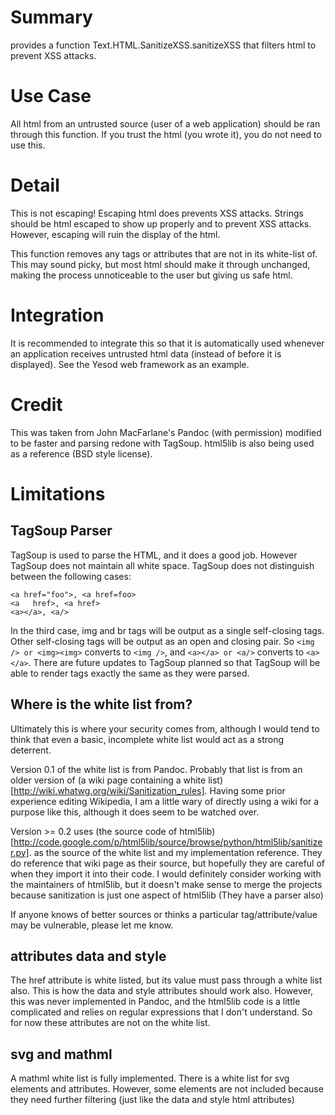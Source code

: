 Summary
=======
provides a function Text.HTML.SanitizeXSS.sanitizeXSS that filters html to prevent XSS attacks.

Use Case
========
All html from an untrusted source (user of a web application) should be ran through this function.
If you trust the html (you wrote it), you do not need to use this.

Detail
========
This is not escaping! Escaping html does prevents XSS attacks. Strings should be html escaped to show up properly and to prevent XSS attacks. However, escaping will ruin the display of the html.

This function removes any tags or attributes that are not in its white-list of. This may sound picky, but most html should make it through unchanged, making the process unnoticeable to the user but giving us safe html. 

Integration
===========
It is recommended to integrate this so that it is automatically used whenever an application receives untrusted html data (instead of before it is displayed). See the Yesod web framework as an example.

Credit
===========
This was taken from John MacFarlane's Pandoc (with permission) modified to be faster and parsing redone with TagSoup. html5lib is also being used as a reference (BSD style license).


Limitations
===========

TagSoup Parser
--------------
TagSoup is used to parse the HTML, and it does a good job. However TagSoup does not maintain all white space. TagSoup does not distinguish between the following cases:

    <a href="foo">, <a href=foo>
    <a   href>, <a href>
    <a></a>, <a/>

In the third case, img and br tags will be output as a single self-closing tags. Other self-closing tags will be output as an open and closing pair. So `<img /> or <img><img>` converts to `<img />`, and `<a></a> or <a/>` converts to `<a></a>`.  There are future updates to TagSoup planned so that TagSoup will be able to render tags exactly the same as they were parsed.

Where is the white list from?
-----------------------------
Ultimately this is where your security comes from, although I would tend to think that even a basic, incomplete white list would act as a strong deterrent.

Version 0.1 of the white list is from Pandoc. Probably that list is from an older version of (a wiki page containing a white list)[http://wiki.whatwg.org/wiki/Sanitization_rules]. Having some prior experience editing Wikipedia, I am a little wary of directly using a wiki for a purpose like this, although it does seem to be watched over.

Version >= 0.2 uses (the source code of html5lib)[http://code.google.com/p/html5lib/source/browse/python/html5lib/sanitizer.py]. as the source of the white list and my implementation reference. They do reference that wiki page as their source, but hopefully they are careful of when they import it into their code. I would definitely consider working with the maintainers of html5lib, but it doesn't make sense to merge the projects because sanitization is just one aspect of html5lib (They have a parser also)

If anyone knows of better sources or thinks a particular tag/attribute/value may be vulnerable, please let me know.

attributes data and style
-------------------------
The href attribute is white listed, but its value must pass through a white list also. This is how the data and style attributes should work also. However, this was never implemented in Pandoc, and the html5lib code is a little complicated and relies on regular expressions that I don't understand. So for now these attributes are not on the white list.

svg and mathml
--------------
A mathml white list is fully implemented.
There is a white list for svg elements and attributes. However, some elements are not included because they need further filtering (just like the data and style html attributes)
